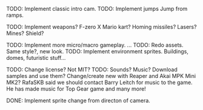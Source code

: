 TODO: Implement classic intro cam.
TODO: Implement jumps
Jump from ramps.

TODO: Implement weapons?
F-zero X Mario kart?
Homing missiles? Lasers? Mines? Shield?

TODO: Implement more micro/macro gameplay.
 ...
TODO: Redo assets. Same style?, new look.
TODO: Implement environment sprites.
Buildings, domes, futuristic stuff...

TODO: Change license? Not MIT?
TODO: Sounds? Music?
Download samples and use them? Change/create new with Reaper and Akai MPK Mini MK2?
RafaSKB said we should contact Barry Leitch for music to the game. He has made music for Top Gear game and many more!

DONE:
Implement sprite change from directon of camera.
